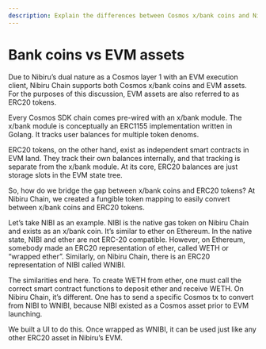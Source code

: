 ```yaml
---
description: Explain the differences between Cosmos x/bank coins and Nibiru EVM assets
---
```


# Bank coins vs EVM assets

Due to Nibiru’s dual nature as a Cosmos layer 1 with an EVM execution client, Nibiru Chain supports both Cosmos x/bank coins and EVM assets. For the purposes of this discussion, EVM assets are also referred to as ERC20 tokens.

Every Cosmos SDK chain comes pre-wired with an x/bank module. The x/bank module is conceptually an ERC1155 implementation written in Golang. It tracks user balances for multiple token denoms.

ERC20 tokens, on the other hand, exist as independent smart contracts in EVM land. They track their own balances internally, and that tracking is separate from the x/bank module. At its core, ERC20 balances are just storage slots in the EVM state tree.

So, how do we bridge the gap between x/bank coins and ERC20 tokens? At Nibiru Chain, we created a fungible token mapping to easily convert between x/bank coins and ERC20 tokens.

Let’s take NIBI as an example. NIBI is the native gas token on Nibiru Chain and exists as an x/bank coin. It’s similar to ether on Ethereum. In the native state, NIBI and ether are not ERC-20 compatible. However, on Ethereum, somebody made an ERC20 representation of ether, called WETH or “wrapped ether”. Similarly, on Nibiru Chain, there is an ERC20 representation of NIBI called WNIBI.

The similarities end here. To create WETH from ether, one must call the correct smart contract functions to deposit ether and receive WETH. On Nibiru Chain, it’s different. One has to send a specific Cosmos tx to convert from NIBI to WNIBI, because NIBI existed as a Cosmos asset prior to EVM launching.

We built a UI to do this. Once wrapped as WNIBI, it can be used just like any other ERC20 asset in Nibiru’s EVM.

